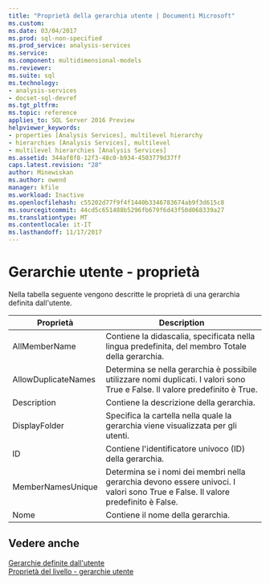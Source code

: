 ```yaml
---
title: "Proprietà della gerarchia utente | Documenti Microsoft"
ms.custom: 
ms.date: 03/04/2017
ms.prod: sql-non-specified
ms.prod_service: analysis-services
ms.service: 
ms.component: multidimensional-models
ms.reviewer: 
ms.suite: sql
ms.technology:
- analysis-services
- docset-sql-devref
ms.tgt_pltfrm: 
ms.topic: reference
applies_to: SQL Server 2016 Preview
helpviewer_keywords:
- properties [Analysis Services], multilevel hierarchy
- hierarchies [Analysis Services], multilevel
- multilevel hierarchies [Analysis Services]
ms.assetid: 344af8f8-12f3-48c0-b934-4503779d37ff
caps.latest.revision: "28"
author: Minewiskan
ms.author: owend
manager: kfile
ms.workload: Inactive
ms.openlocfilehash: c55202d77f9f4f1440b3346783674ab9f3d615c8
ms.sourcegitcommit: 44cd5c651488b5296fb679f6d43f50d068339a27
ms.translationtype: MT
ms.contentlocale: it-IT
ms.lasthandoff: 11/17/2017
---
```

# <a name="user-hierarchies---properties"></a>Gerarchie utente - proprietà
  Nella tabella seguente vengono descritte le proprietà di una gerarchia definita dall'utente.  
  
|Proprietà|Description|  
|--------------|-----------------|  
|AllMemberName|Contiene la didascalia, specificata nella lingua predefinita, del membro Totale della gerarchia.|  
|AllowDuplicateNames|Determina se nella gerarchia è possibile utilizzare nomi duplicati. I valori sono True e False. Il valore predefinito è True.|  
|Description|Contiene la descrizione della gerarchia.|  
|DisplayFolder|Specifica la cartella nella quale la gerarchia viene visualizzata per gli utenti.|  
|ID|Contiene l'identificatore univoco (ID) della gerarchia.|  
|MemberNamesUnique|Determina se i nomi dei membri nella gerarchia devono essere univoci. I valori sono True e False. Il valore predefinito è False.|  
|Nome|Contiene il nome della gerarchia.|  
  
## <a name="see-also"></a>Vedere anche  
 [Gerarchie definite dall'utente](../../analysis-services/multidimensional-models-olap-logical-dimension-objects/user-hierarchies.md)   
 [Proprietà del livello - gerarchie utente](../../analysis-services/multidimensional-models-olap-logical-dimension-objects/user-hierarchies-level-properties.md)  
  
  
